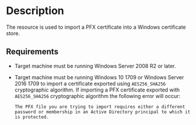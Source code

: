 # Description

The resource is used to import a PFX certificate into a Windows certificate
store.

## Requirements

- Target machine must be running Windows Server 2008 R2 or later.
- Target machine must be running Windows 10 1709 or Windows Server 2016
  1709 to import a certificate exported using `AES256_SHA256` cryptographic
  algorithm.
  If importing a PFX certificate exported with `AES256_SHA256` cryptographic
  algorithm the following error will occur:

  `The PFX file you are trying to import requires either a different password
  or membership in an Active Directory principal to which it is protected.`
